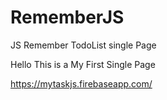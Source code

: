 # RememberJS
JS Remember TodoList single Page 

Hello
This is a My First Single Page 

https://mytaskjs.firebaseapp.com/

